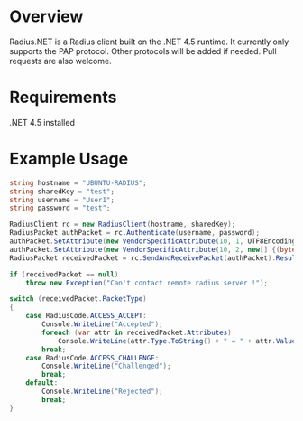 Overview
========

Radius.NET is a Radius client built on the .NET 4.5 runtime.  It currently only supports the PAP protocol.
Other protocols will be added if needed.  Pull requests are also welcome.

Requirements
============

.NET 4.5 installed

Example Usage
=============

```csharp
string hostname = "UBUNTU-RADIUS";
string sharedKey = "test";
string username = "User1";
string password = "test";

RadiusClient rc = new RadiusClient(hostname, sharedKey);
RadiusPacket authPacket = rc.Authenticate(username, password);
authPacket.SetAttribute(new VendorSpecificAttribute(10, 1, UTF8Encoding.UTF8.GetBytes("Testing")));
authPacket.SetAttribute(new VendorSpecificAttribute(10, 2, new[] {(byte)7}));
RadiusPacket receivedPacket = rc.SendAndReceivePacket(authPacket).Result;

if (receivedPacket == null) 
	throw new Exception("Can't contact remote radius server !");

switch (receivedPacket.PacketType)
{
	case RadiusCode.ACCESS_ACCEPT:
		Console.WriteLine("Accepted");
		foreach (var attr in receivedPacket.Attributes)
			Console.WriteLine(attr.Type.ToString() + " = " + attr.Value);
		break;
	case RadiusCode.ACCESS_CHALLENGE:
		Console.WriteLine("Challenged");
		break;
	default:
		Console.WriteLine("Rejected");
		break;
}
```
